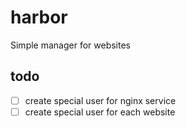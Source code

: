 # harbor
Simple manager for websites

## todo
- [ ] create special user for nginx service
- [ ] create special user for each website
